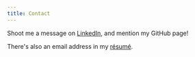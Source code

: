 ```yaml
---
title: Contact
---
```


Shoot me a message on [LinkedIn](https://www.linkedin.com/pub/kynan-rilee/69/8a6/833), and mention my GitHub page!

There's also an email address in my [résumé](/resume.pdf).
